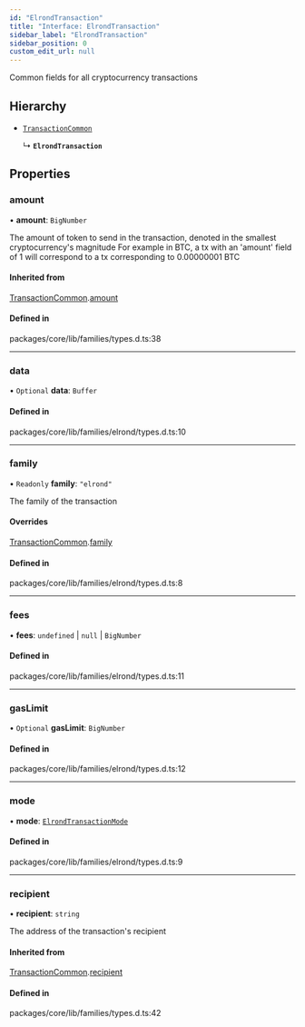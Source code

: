 ```yaml
---
id: "ElrondTransaction"
title: "Interface: ElrondTransaction"
sidebar_label: "ElrondTransaction"
sidebar_position: 0
custom_edit_url: null
---
```


Common fields for all cryptocurrency transactions

## Hierarchy

- [`TransactionCommon`](TransactionCommon.md)

  ↳ **`ElrondTransaction`**

## Properties

### amount

• **amount**: `BigNumber`

The amount of token to send in the transaction, denoted in the smallest cryptocurrency's magnitude
For example in BTC, a tx with an 'amount' field of 1 will correspond to a tx corresponding to 0.00000001 BTC

#### Inherited from

[TransactionCommon](TransactionCommon.md).[amount](TransactionCommon.md#amount)

#### Defined in

packages/core/lib/families/types.d.ts:38

___

### data

• `Optional` **data**: `Buffer`

#### Defined in

packages/core/lib/families/elrond/types.d.ts:10

___

### family

• `Readonly` **family**: ``"elrond"``

The family of the transaction

#### Overrides

[TransactionCommon](TransactionCommon.md).[family](TransactionCommon.md#family)

#### Defined in

packages/core/lib/families/elrond/types.d.ts:8

___

### fees

• **fees**: `undefined` \| ``null`` \| `BigNumber`

#### Defined in

packages/core/lib/families/elrond/types.d.ts:11

___

### gasLimit

• `Optional` **gasLimit**: `BigNumber`

#### Defined in

packages/core/lib/families/elrond/types.d.ts:12

___

### mode

• **mode**: [`ElrondTransactionMode`](../#elrondtransactionmode)

#### Defined in

packages/core/lib/families/elrond/types.d.ts:9

___

### recipient

• **recipient**: `string`

The address of the transaction's recipient

#### Inherited from

[TransactionCommon](TransactionCommon.md).[recipient](TransactionCommon.md#recipient)

#### Defined in

packages/core/lib/families/types.d.ts:42
